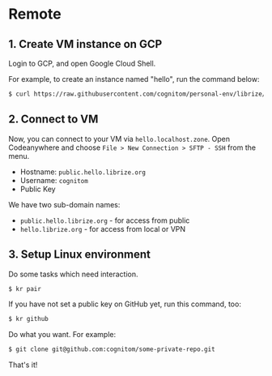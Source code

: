 # Remote

## 1. Create VM instance on GCP

Login to GCP, and open Google Cloud Shell.

For example, to create an instance named "hello", run the command below: 

```bash
$ curl https://raw.githubusercontent.com/cognitom/personal-env/librize/remote/create.sh | sh -s hello
```


## 2. Connect to VM

Now, you can connect to your VM via `hello.localhost.zone`. Open Codeanywhere and choose `File > New Connection > SFTP - SSH` from the menu.

- Hostname: `public.hello.librize.org`
- Username: `cognitom`
- Public Key

We have two sub-domain names:

- `public.hello.librize.org` - for access from public
- `hello.librize.org` - for access from local or VPN


## 3. Setup Linux environment

Do some tasks which need interaction.

```bash
$ kr pair
```

If you have not set a public key on GitHub yet, run this command, too:

```bash
$ kr github
```

Do what you want. For example:

```bash
$ git clone git@github.com:cognitom/some-private-repo.git
```

That's it!
